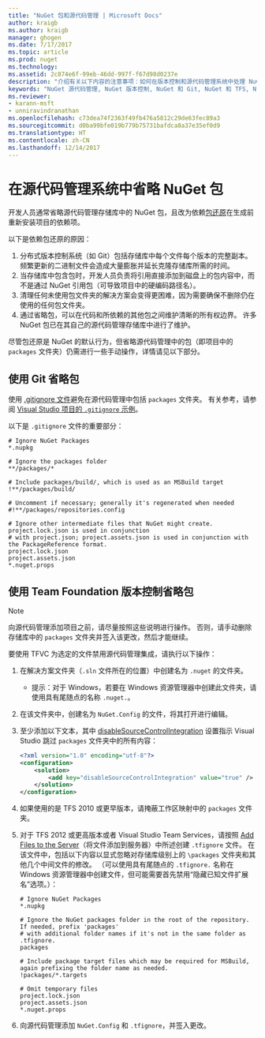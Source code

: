 ```yaml
---
title: "NuGet 包和源代码管理 | Microsoft Docs"
author: kraigb
ms.author: kraigb
manager: ghogen
ms.date: 7/17/2017
ms.topic: article
ms.prod: nuget
ms.technology: 
ms.assetid: 2c874e6f-99eb-46dd-997f-f67d98d0237e
description: "介绍有关以下内容的注意事项：如何在版本控制和源代码管理系统中处理 NuGet 包，以及如何使用 Git 和 TFVC 省略包。"
keywords: "NuGet 源代码管理, NuGet 版本控制, NuGet 和 Git, NuGet 和 TFS, NuGet 和 TFVC, 省略包, 源代码管理存储库, 版本控制存储库"
ms.reviewer:
- karann-msft
- unniravindranathan
ms.openlocfilehash: c73dea74f2363f49fb476a5812c29de63fec89a3
ms.sourcegitcommit: d0ba99bfe019b779b75731bafdca8a37e35ef0d9
ms.translationtype: HT
ms.contentlocale: zh-CN
ms.lasthandoff: 12/14/2017
---
```

# <a name="omitting-nuget-packages-in-source-control-systems"></a>在源代码管理系统中省略 NuGet 包

开发人员通常省略源代码管理存储库中的 NuGet 包，且改为依赖[包还原](../consume-packages/package-restore.md)在生成前重新安装项目的依赖项。

以下是依赖包还原的原因：

1. 分布式版本控制系统（如 Git）包括存储库中每个文件每个版本的完整副本。 频繁更新的二进制文件会造成大量膨胀并延长克隆存储库所需的时间。
1. 当存储库中包含包时，开发人员负责将引用直接添加到磁盘上的包内容中，而不是通过 NuGet 引用包（可导致项目中的硬编码路径名）。
1. 清理任何未使用包文件夹的解决方案会变得更困难，因为需要确保不删除仍在使用的任何包文件夹。
1. 通过省略包，可以在代码和所依赖的其他包之间维护清晰的所有权边界。 许多 NuGet 包已在其自己的源代码管理存储库中进行了维护。

尽管包还原是 NuGet 的默认行为，但省略源代码管理中的包（即项目中的 `packages` 文件夹）仍需进行一些手动操作，详情请见以下部分。

## <a name="omitting-packages-with-git"></a>使用 Git 省略包

使用 [.gitignore 文件](https://git-scm.com/docs/gitignore)避免在源代码管理中包括 `packages` 文件夹。 有关参考，请参阅 [Visual Studio 项目的 `.gitignore` 示例](https://github.com/github/gitignore/blob/master/VisualStudio.gitignore)。

以下是 `.gitignore` 文件的重要部分：

```
# Ignore NuGet Packages
*.nupkg

# Ignore the packages folder
**/packages/*

# Include packages/build/, which is used as an MSBuild target
!**/packages/build/

# Uncomment if necessary; generally it's regenerated when needed
#!**/packages/repositories.config

# Ignore other intermediate files that NuGet might create. project.lock.json is used in conjunction
# with project.json; project.assets.json is used in conjunction with the PackageReference format.
project.lock.json
project.assets.json
*.nuget.props
```

## <a name="omitting-packages-with-team-foundation-version-control"></a>使用 Team Foundation 版本控制省略包

> [!Note]
> 向源代码管理添加项目之前，请尽量按照这些说明进行操作。 否则，请手动删除存储库中的 `packages` 文件夹并签入该更改，然后才能继续。

要使用 TFVC 为选定的文件禁用源代码管理集成，请执行以下操作：

1. 在解决方案文件夹（`.sln` 文件所在的位置）中创建名为 `.nuget` 的文件夹。
    - 提示：对于 Windows，若要在 Windows 资源管理器中创建此文件夹，请使用具有尾随点的名称 `.nuget.`。

1. 在该文件夹中，创建名为 `NuGet.Config` 的文件，将其打开进行编辑。

1. 至少添加以下文本，其中 [disableSourceControlIntegration](../Schema/nuget-config-file.md#solution-section) 设置指示 Visual Studio 跳过 `packages` 文件夹中的所有内容：

   ```xml
   <?xml version="1.0" encoding="utf-8"?>
   <configuration>
       <solution>
           <add key="disableSourceControlIntegration" value="true" />
       </solution>
   </configuration>
   ```

1. 如果使用的是 TFS 2010 或更早版本，请掩蔽工作区映射中的 `packages` 文件夹。

1. 对于 TFS 2012 或更高版本或者 Visual Studio Team Services，请按照 [Add Files to the Server](https://www.visualstudio.com/en-us/docs/tfvc/add-files-server#tfignore)（将文件添加到服务器）中所述创建 `.tfignore` 文件。 在该文件中，包括以下内容以显式忽略对存储库级别上的 `\packages` 文件夹和其他几个中间文件的修改。 （可以使用具有尾随点的 `.tfignore.` 名称在 Windows 资源管理器中创建文件，但可能需要首先禁用“隐藏已知文件扩展名”选项。）：

   ```
   # Ignore NuGet Packages
   *.nupkg   

   # Ignore the NuGet packages folder in the root of the repository. If needed, prefix 'packages'
   # with additional folder names if it's not in the same folder as .tfignore.   
   packages

   # Include package target files which may be required for MSBuild, again prefixing the folder name as needed.
   !packages/*.targets

   # Omit temporary files
   project.lock.json
   project.assets.json
   *.nuget.props
   ```

1. 向源代码管理添加 `NuGet.Config` 和 `.tfignore`，并签入更改。
